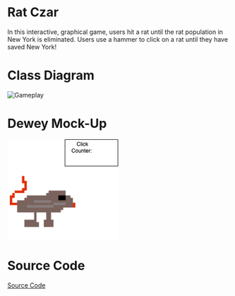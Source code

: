 # Rat Czar

In this interactive, graphical game, users hit a rat until the rat population in New York is eliminated. Users use a hammer to click on a rat until they have saved New York!

# Class Diagram

![Gameplay](![image](https://github.com/Ripley-Killen/GameDeRipley/assets/142618713/5c945f36-1caa-4d47-ad6d-dea4550d6810)
)

# Dewey Mock-Up

![Gameplay](https://github.com/Ripley-Killen/GameDeRipley/blob/main/images/Rat.drawio.png?raw=true)

# Source Code

[Source Code](https://github.com/Ripley-Killen/GameDeRipley/blob/main/src/Rat_Czar_Real%202.zip)

